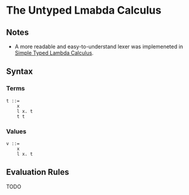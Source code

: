 # The Untyped Lmabda Calculus
## Notes

- A more readable and easy-to-understand lexer was implemeneted in [Simple Typed Lambda Calculus](../ch10_simplebool).

## Syntax

### Terms

```
t ::=
    x
    l x. t
    t t
```

### Values

```
v ::=
    x
    l x. t
```

## Evaluation Rules

TODO
